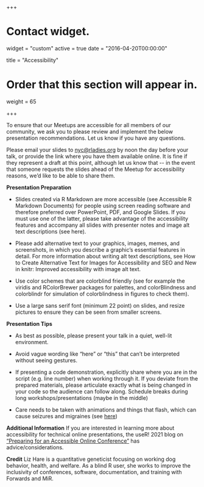 +++
# Contact widget.
widget = "custom"
active = true
date = "2016-04-20T00:00:00"

title = "Accessibility"

# Order that this section will appear in.
weight = 65



+++

To ensure that our Meetups are accessible for all members of our community, we ask you to please review and implement the below presentation recommendations. Let us know if you have any questions.

Please email your slides to nyc@rladies.org by noon the day before your talk, or provide the link where you have them available online. It is fine if they represent a draft at this point, although let us know that -- in the event that someone requests the slides ahead of the Meetup for accessibility reasons, we’d like to be able to share them. 


**Presentation Preparation**
* Slides created via R Markdown are more accessible (see Accessible R Markdown Documents) for people using screen reading software and therefore preferred over PowerPoint, PDF, and Google Slides. If you must use one of the latter, please take advantage of the accessibility features and accompany all slides with presenter notes and image alt text descriptions (see here). 

* Please add alternative text to your graphics, images, memes, and screenshots, in which you describe a graphic’s essential features in detail. For more information about writing alt text descriptions, see How to Create Alternative Text for Images for Accessibility and SEO and New in knitr: Improved accessibility with image alt text.

* Use color schemes that are colorblind friendly (see for example the viridis and RColorBrewer packages for palettes, and colorBlindness and colorblindr for simulation of colorblindness in figures to check them).

* Use a large sans serif font (minimum 22 point) on slides, and resize pictures to ensure they can be seen from smaller screens.

**Presentation Tips**
* As best as possible, please present your talk in a quiet, well-lit environment.

* Avoid vague wording like “here” or “this” that can’t be interpreted without seeing gestures.

* If presenting a code demonstration, explicitly share where you are in the script (e.g. line number) when working through it. If you deviate from the prepared materials, please articulate exactly what is being changed in your code so the audience can follow along.
Schedule breaks during long workshops/presentations (maybe in the middle)

* Care needs to be taken with animations and things that flash, which can cause seizures and migraines (see [here](https://developer.mozilla.org/en-US/docs/Web/Accessibility/Seizure_disorders))

 
**Additional Information**
If you are interested in learning more about accessibility for technical online presentations, the useR! 2021 blog on [“Preparing for an Accessible Online Conference”](https://user2021.r-project.org/blog/2021/02/17/preparing-for-an-accessible-conference/) has advice/considerations.


**Credit**
Liz Hare is a quantitative geneticist focusing on working dog behavior, health, and welfare. As a blind R user, she works to improve the inclusivity of conferences, software, documentation, and training with Forwards and MiR.
